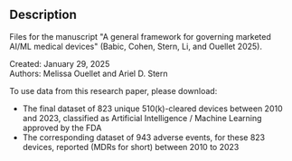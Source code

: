 ## Description
Files for the manuscript "A general framework for governing marketed AI/ML medical devices" (Babic, Cohen, Stern, Li, and Ouellet 2025).  
  
Created: January 29, 2025  
Authors: Melissa Ouellet and Ariel D. Stern  
  
To use data from this research paper, please download:  
- The final dataset of 823 unique 510(k)-cleared devices between 2010 and 2023, classified as Artificial Intelligence / Machine Learning approved by the FDA  
- The corresponding dataset of 943 adverse events, for these 823 devices, reported (MDRs for short) between 2010 to 2023   
